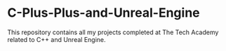 # C-Plus-Plus-and-Unreal-Engine
This repository contains all my projects completed at The Tech Academy related to C++ and Unreal Engine.
